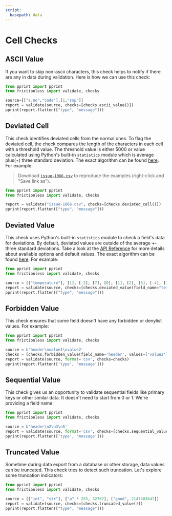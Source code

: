 ```yaml
---
script:
  basepath: data
---
```


# Cell Checks

## ASCII Value

If you want to skip non-ascii characters, this check helps to notify if there are any in data during validation. Here is how we can use this check:

```python script tabs=Python
from pprint import pprint
from frictionless import validate, checks

source=[["s.no","code"],[1,"ssµ"]]
report = validate(source, checks=[checks.ascii_value()])
pprint(report.flatten(["type", "message"]))
```

## Deviated Cell

This check identifies deviated cells from the normal ones. To flag the deviated cell, the check compares the length of the characters in each cell with a threshold value. The threshold value is either 5000 or value calculated using Python's built-in `statistics` module which is average plus(+) three standard deviation. The exact algorithm can be found [here](https://github.com/frictionlessdata/frictionless-py/blob/main/frictionless/checks/cell/deviated_value.py). For example:

> Download [`issue-1066.csv`](https://raw.githubusercontent.com/frictionlessdata/frictionless-py/master/data/issue-1066.csv) to reproduce the examples (right-click and "Save link as")..

```python script tabs=Python
from pprint import pprint
from frictionless import validate, checks

report = validate("issue-1066.csv", checks=[checks.deviated_cell()])
pprint(report.flatten(["type", "message"]))
```

## Deviated Value

This check uses Python's built-in `statistics` module to check a field's data for deviations. By default, deviated values are outside of the average +- three standard deviations. Take a look at the [API Reference](https://github.com/frictionlessdata/frictionless-py/blob/master/docs/target/api-reference/README.md#deviatedvaluecheck) for more details about available options and default values. The exact algorithm can be found [here](https://github.com/frictionlessdata/frictionless-py/blob/7ae8bae9a9197adbfe443233a6bad8a94e065ece/frictionless/checks/heuristic.py#L94). For example:

```python script tabs=Python
from pprint import pprint
from frictionless import validate, checks

source = [["temperature"], [1], [-2], [7], [0], [1], [2], [5], [-4], [1000], [8], [3]]
report = validate(source, checks=[checks.deviated_value(field_name="temperature")])
pprint(report.flatten(["type", "message"]))
```

## Forbidden Value

This check ensures that some field doesn't have any forbidden or denylist values. For example:

```python script tabs=Python
from pprint import pprint
from frictionless import validate, checks

source = b'header\nvalue1\nvalue2'
checks = [checks.forbidden_value(field_name='header', values=['value2'])]
report = validate(source, format='csv', checks=checks)
pprint(report.flatten(['type', 'message']))
```

## Sequential Value

This check gives us an opportunity to validate sequential fields like primary keys or other similar data. It doesn't need to start from 0 or 1. We're providing a field name:

```python script tabs=Python
from pprint import pprint
from frictionless import validate, checks

source = b'header\n2\n3\n5'
report = validate(source, format='csv', checks=[checks.sequential_value(field_name='header')])
pprint(report.flatten(['type', 'message']))
```

## Truncated Value

Sometime during data export from a database or other storage, data values can be truncated. This check tries to detect such truncation. Let's explore some truncation indicators:

```python script tabs=Python
from pprint import pprint
from frictionless import validate, checks

source = [["int", "str"], ["a" * 255, 32767], ["good", 2147483647]]
report = validate(source, checks=[checks.truncated_value()])
pprint(report.flatten(["type", "message"]))
```
